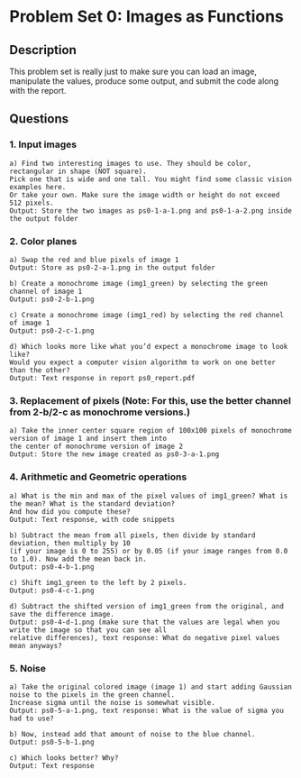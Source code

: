 # Problem Set 0: Images as Functions

## Description
This problem set is really just to make sure you can load an image, manipulate the values, produce some output, 
and submit the code along with the report.

## Questions
### 1. Input images
    a) Find two interesting images to use. They should be color, rectangular in shape (NOT square).   
    Pick one that is wide and one tall. You might find some classic vision examples here.  
    Or take your own. Make sure the image width or height do not exceed 512 pixels.  
    Output: Store the two images as ps0-1-a-1.png and ps0-1-a-2.png inside the output folder

### 2. Color  planes
    a) Swap the red and blue pixels of image 1
    Output: Store as ps0-2-a-1.png in the output folder

    b) Create a monochrome image (img1_green) by selecting the green channel of image 1
    Output: ps0-2-b-1.png

    c) Create a monochrome image (img1_red) by selecting the red channel of image 1
    Output: ps0-2-c-1.png

    d) Which looks more like what you’d expect a monochrome image to look like? 
    Would you expect a computer vision algorithm to work on one better than the other?
    Output: Text response in report ps0_report.pdf

### 3. Replacement of pixels (Note: For this, use the better channel from 2-b/2-c as monochrome versions.)
    a) Take the inner center square region of 100x100 pixels of monochrome version of image 1 and insert them into 
    the center of monochrome version of image 2
    Output: Store the new image created as ps0-3-a-1.png

### 4. Arithmetic and Geometric operations
    a) What is the min and max of the pixel values of img1_green? What is the mean? What is the standard deviation?  
    And how did you compute these?
    Output: Text response, with code snippets
    
    b) Subtract the mean from all pixels, then divide by standard deviation, then multiply by 10 
    (if your image is 0 to 255) or by 0.05 (if your image ranges from 0.0 to 1.0). Now add the mean back in.
    Output: ps0-4-b-1.png
    
    c) Shift img1_green to the left by 2 pixels.
    Output: ps0-4-c-1.png
    
    d) Subtract the shifted version of img1_green from the original, and save the difference image.
    Output: ps0-4-d-1.png (make sure that the values are legal when you write the image so that you can see all 
    relative differences), text response: What do negative pixel values mean anyways?

### 5.  Noise
    a) Take the original colored image (image 1) and start adding Gaussian noise to the pixels in the green channel. 
    Increase sigma until the noise is somewhat visible.  
    Output: ps0-5-a-1.png, text response: What is the value of sigma you had to use?
    
    b) Now, instead add that amount of noise to the blue channel.
    Output: ps0-5-b-1.png
    
    c) Which looks better? Why?
    Output: Text response
